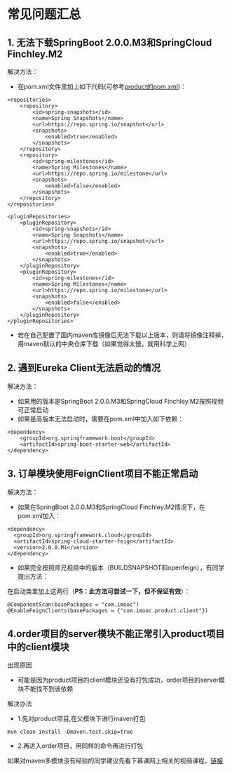 # 常见问题汇总

## 1. 无法下载SpringBoot 2.0.0.M3和SpringCloud Finchley.M2

解决方法：
+ 在pom.xml文件里加上如下代码(可参考[product的pom.xml](https://gitlab-demo.com/SpringCloud_Sell/product/blob/master/pom.xml))：

```
<repositories>
	<repository>
		<id>spring-snapshots</id>
		<name>Spring Snapshots</name>
		<url>https://repo.spring.io/snapshot</url>
		<snapshots>
			<enabled>true</enabled>
		</snapshots>
	</repository>
	<repository>
		<id>spring-milestones</id>
		<name>Spring Milestones</name>
		<url>https://repo.spring.io/milestone</url>
		<snapshots>
			<enabled>false</enabled>
		</snapshots>
	</repository>
</repositories>

<pluginRepositories>
	<pluginRepository>
		<id>spring-snapshots</id>
		<name>Spring Snapshots</name>
		<url>https://repo.spring.io/snapshot</url>
		<snapshots>
			<enabled>true</enabled>
		</snapshots>
	</pluginRepository>
	<pluginRepository>
		<id>spring-milestones</id>
		<name>Spring Milestones</name>
		<url>https://repo.spring.io/milestone</url>
		<snapshots>
			<enabled>false</enabled>
		</snapshots>
	</pluginRepository>
</pluginRepositories>
```

+ 若在自己配置了国内maven库镜像后无法下载以上版本，则请将镜像注释掉，用maven默认的中央仓库下载（如果觉得太慢，就用科学上网）


## 2. 遇到Eureka Client无法启动的情况

解决方法：
+ 如果用的版本是SpringBoot 2.0.0.M3和SpringCloud Finchley.M2按照视频可正常启动
+ 如果是高版本无法启动时，需要在pom.xml中加入如下依赖：

```
<dependency>
    <groupId>org.springframework.boot</groupId>
    <artifactId>spring-boot-starter-web</artifactId>
</dependency>
```

## 3. 订单模块使用FeignClient项目不能正常启动

解决方法：
+ 如果在SpringBoot 2.0.0.M3和SpringCloud Finchley.M2情况下，在pom.xml加入：

```
<dependency>
  <groupId>org.springframework.cloud</groupId>
  <artifactId>spring-cloud-starter-feign</artifactId>
  <version>2.0.0.M1</version>
</dependency>
```

+ 如果完全按照师兄视频中的版本（BUILDSNAPSHOT和openfeign），有同学提出方法：

在启动类里加上这两行（**PS：此方法可尝试一下，但不保证有效**）：
```
@ComponentScan(basePackages = "com.imooc")
@EnableFeignClients(basePackages = {"com.imooc.product.client"})
```


## 4.order项目的server模块不能正常引入product项目中的client模块 
出现原因  
+ 可能是因为product项目的client模块还没有打包成功，order项目的server模块不能找不到该依赖


解决办法  
+ 1.先对product项目,在父模块下进行maven打包
```
mvn clean install -Dmaven.test.skip=true
```
+ 2.再进入order项目，用同样的命令再进行打包

如果对maven多模块没有经验的同学建议先看下慕课网上相关的视频课程，[链接](https://www.imooc.com/video/16354)

